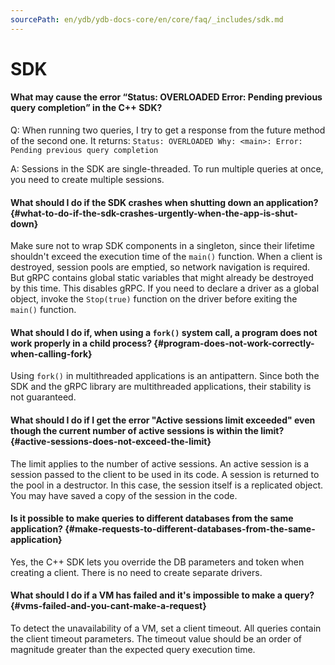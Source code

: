 ```yaml
---
sourcePath: en/ydb/ydb-docs-core/en/core/faq/_includes/sdk.md
---
```

# SDK

#### What may cause the error <q>Status: OVERLOADED Error: Pending previous query completion</q> in the C++ SDK?

Q: When running two queries, I try to get a response from the future method of the second one. It returns: ```Status: OVERLOADED Why: <main>: Error: Pending previous query completion```

A: Sessions in the SDK are single-threaded. To run multiple queries at once, you need to create multiple sessions.

#### What should I do if the SDK crashes when shutting down an application? {#what-to-do-if-the-sdk-crashes-urgently-when-the-app-is-shut-down}

Make sure not to wrap SDK components in a singleton, since their lifetime shouldn't exceed the execution time of the `main()` function. When a client is destroyed, session pools are emptied, so network navigation is required. But gRPC contains global static variables that might already be destroyed by this time. This disables gRPC.
If you need to declare a driver as a global object, invoke the `Stop(true)` function on the driver before exiting the `main()` function.

#### What should I do if, when using a `fork()` system call, a program does not work properly in a child process? {#program-does-not-work-correctly-when-calling-fork}

Using `fork()` in multithreaded applications is an antipattern. Since both the SDK and the gRPC library are multithreaded applications, their stability is not guaranteed.

#### What should I do if I get the error "Active sessions limit exceeded" even though the current number of active sessions is within the limit? {#active-sessions-does-not-exceed-the-limit}

The limit applies to the number of active sessions. An active session is a session passed to the client to be used in its code. A session is returned to the pool in a destructor. In this case, the session itself is a replicated object. You may have saved a copy of the session in the code.

#### Is it possible to make queries to different databases from the same application? {#make-requests-to-different-databases-from-the-same-application}

Yes, the C++ SDK lets you override the DB parameters and token when creating a client. There is no need to create separate drivers.

#### What should I do if a VM has failed and it's impossible to make a query? {#vms-failed-and-you-cant-make-a-request}

To detect the unavailability of a VM, set a client timeout. All queries contain the client timeout parameters. The timeout value should be an order of magnitude greater than the expected query execution time.

